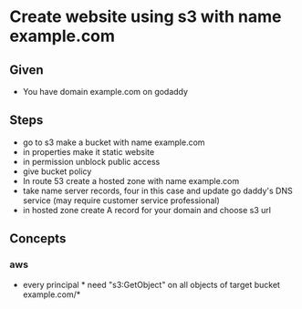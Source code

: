 # Create website using s3 with name example.com

## Given
- You have domain example.com on godaddy


## Steps
- go to s3 make a bucket with name example.com
- in properties make it static website
- in permission unblock public access
- give bucket policy 
- In route 53 create a hosted zone with name example.com
- take name server records, four in this case and update go daddy's DNS service (may require customer service professional)
- in hosted zone create A record for your domain and choose s3 url 

## Concepts
### aws
- every principal * need "s3:GetObject" on all objects of target bucket example.com/*